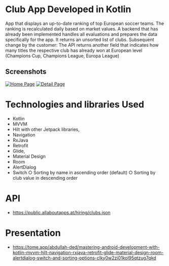 # Club App Developed in Kotlin
App that displays an up-to-date ranking of top European soccer teams. The ranking is recalculated daily based on market values. A backend that has already been implemented handles all evaluations and prepares the data specifically for the app. It returns an unsorted list of clubs. Subsequent change by the customer: The API returns another field that indicates how many titles the respective club has already won at European level (Champions Cup, Champions League, Europa League)


## Screenshots

<a href="https://ibb.co/Wpq00Jn"><img src="https://i.ibb.co/Vprxx4V/Home.jpg" alt="Home Page" border="0"></a>
<a href="https://ibb.co/xm38nd7"><img src="https://i.ibb.co/TKrqQdg/Details.jpg" alt="Detail Page" border="0"></a>

# Technologies and libraries Used

* Kotlin
* MVVM
* Hilt with other Jetpack libraries,
* Navigation
* RxJava
* Retrofit
* Glide,
* Material Design
* Room
* AlertDialog
* Switch
    ○ Sorting by name in ascending order (default)
    ○ Sorting by club value in descending order


# API
* https://public.allaboutapps.at/hiring/clubs.json
# Presentation 
* https://tome.app/abdullah-ded/mastering-android-development-with-kotlin-mvvm-hilt-navigation-rxjava-retrofit-glide-material-design-room-alertdialog-switch-and-sorting-options-clky0w2zi01kol95qtzug7qkd

